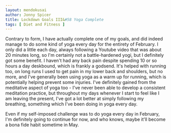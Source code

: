 ```yaml
---
layout: mendokusai
author: Jonny Spicer
title: Lockdown Goals III&#58 Yoga Complete
tags: [ Diet and Fitness ]
---
```

Contrary to form, I have actually complete one of my goals, and did indeed manage to do some kind of yoga every day for the entirety of February. I only did a little each day,
always following a Youtube video that was about 20 minutes long, so I'm certainly not a battle-hardened yogi, but I definitely got some benefit. I haven't had any back pain despite
spending 10 or so hours a day deskbound, which is frankly a godsend. It's helped with running too, on long runs I used to get pain in my lower back and shoulders, but no more, and I've
generally been using yoga as a warm up for running, which is potentially helping prevent some injuries. I've definitely gained from the meditative aspect of yoga too - I've never
been able to develop a consistent meditation practice, but throughout my days whenever I start to feel like I am leaving the present, I've got a lot better at simply following my
breathing, something which I've been doing in yoga every day.

Even if my self-imposed challenge was to do yoga every day in February, I'm definitely going to continue for now, and who knows, maybe it'll become a bona fide habit sometime in May.
